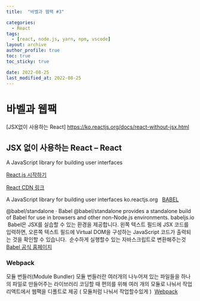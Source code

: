 ```yaml
---
title:  "바벨과 웹팩 #3"

categories:
  - React
tags:
  - [react, node.js, yarn, npm, vscode]
layout: archive
author_profile: true
toc: true
toc_sticky: true

date: 2022-08-25
last_modified_at: 2022-08-25
---
```



# 바벨과 웹팩

[JSX없이 사용하는 React] https://ko.reactjs.org/docs/react-without-jsx.html

## JSX 없이 사용하는 React – React
A JavaScript library for building user interfaces


[React.js 시작하기](ko.reactjs.org)

[React CDN 링크](https://ko.reactjs.org/docs/cdn-links.html#gatsby-focus-wrapper)

A JavaScript library for building user interfaces
ko.reactjs.org
​
​
[BABEL](https://babeljs.io/docs/en/babel-standalone)

@babel/standalone · Babel
@babel/standalone provides a standalone build of Babel for use in browsers and other non-Node.js environments.
babeljs.io
​
Babel은 JSX를 실습할 수 있는 환경을 제공합니다. 왼쪽 텍스트 필드에 JSX 코드를 입력하면, 오른쪽 텍스트 필드에 Virtual DOM을 구성하는 JavaScript 코드가 출력되는 것을 확인할 수 있습니다.
​​
순수하게 실행할수 있는 자바스크립트로 변환해주는것
​
[Babel 공식 홈페이지](https://babeljs.io/)
​
​
###  Webpack
모듈 번들러(Module Bundler)
모듈 번들러란 여러개의 나누어져 있는 파일들을 하나의 파일로 만들어주는 라이브러리
코딩할 때 편의를 위해 여러 개의 모듈로 나눠서 작업
리액트에서 웹팩을 디폴트로 제공 ( 모듈처럼 나눠서 작업할수있게 )
​
[Webpack](https://webpack.js.org/)
